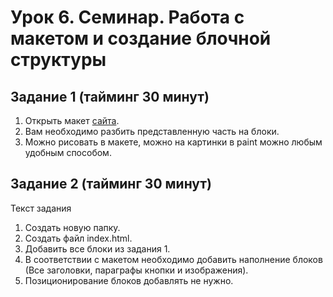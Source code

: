 # Урок 6. Семинар. Работа с макетом и cоздание блочной структуры #

## Задание 1 (тайминг 30 минут) ##

1. Открыть макет [сайта](https://www.figma.com/file/wBdyeMhgGCn3fKThaQ1yXG/Landing_Page?node-id=217%3A2).
2. Вам необходимо разбить представленную часть на блоки.
3. Можно рисовать в макете, можно на картинки в paint можно любым удобным способом.

## Задание 2 (тайминг 30 минут) ##

Текст задания

1. Создать новую папку.
2. Создать файл index.html.
3. Добавить все блоки из задания 1.
4. В соответствии с макетом необходимо добавить наполнение
блоков (Все заголовки, параграфы кнопки и изображения).
5. Позиционирование блоков добавлять не нужно.
